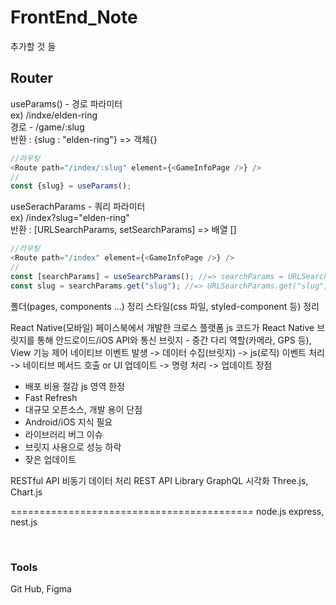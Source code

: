 # FrontEnd_Note
추가할 것 들<br>
<h2>Router</h2>
useParams() - 경로 파라미터<br>
ex) /indxe/elden-ring<br>
경로 - /game/:slug<br>
반환 : {slug : "elden-ring"} => 객체{}

```js
//라우팅
<Route path="/index/:slug" element={<GameInfoPage />} />
//
const {slug} = useParams();
```

useSerachParams - 쿼리 파라미터<br>
ex) /index?slug="elden-ring"<br>
반환 : [URLSearchParams, setSearchParams] => 배열 []<br>


```js
//라우팅
<Route path="/index" element={<GameInfoPage />} />
//
const [searchParams] = useSearchParams(); //=> searchParams = URLSearchParams
const slug = searchParams.get("slug"); //=> URLSearchParams.get("slug") = "elden-ring"
```




폴더(pages, components ...) 정리
스타일(css 파일, styled-component 등) 정리

React Native(모바일)
페이스북에서 개발한 크로스 플랫폼
js 코드가 React Native 브릿지를 통해 안드로이드/iOS API와 통신
브릿지 - 중간 다리 역할(카메라, GPS 등), View 기능 제어
네이티브 이벤트 발생 -> 데이터 수집(브릿지) -> js(로직) 이벤트 처리 -> 네이티브 메서드 호출 or UI 업데이트 -> 명령 처리 -> 업데이트
장점
- 배포 비용 절감 js 영역 한정
- Fast Refresh
- 대규모 오픈소스, 개발 용이
단점
- Android/iOS 지식 필요
- 라이브러리 버그 이슈
- 브릿지 사용으로 성능 하락
- 잦은 업데이트

RESTful API 비동기 데이터 처리
REST API
Library
 GraphQL
시각화
Three.js, Chart.js


==========================================
node.js
express, nest.js


<br>
<h3>Tools</h3>
Git Hub, Figma
